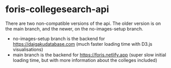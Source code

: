 # foris-collegesearch-api

There are two non-compatible versions of the api. The older version is on the main branch, and the newer, on the no-images-setup branch.


- no-images-setup branch is the backend for https://daigakudatabase.com (much faster loading time with D3.js visualisations)
- main branch is the backend for https://foris.netlify.app (super slow initial loading time, but with more information about the colleges included)
